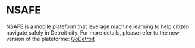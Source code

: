 # NSAFE
NSAFE is a mobile plateform that leverage machine learning to help citizen navigate safely in Detroit city.
For more details, please refer to the new version of the plateforme: [GoDetroit](https://github.com/alioben/GoDetroit)
